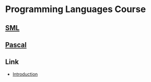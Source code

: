 # Programming Languages Course

## [SML](./Material/Tutorials/sml/)
## [Pascal](./Material/Tutorials/pascal/)


## Link
* [Introduction](./Material/Tutorials/sml/introduction.md)
 
